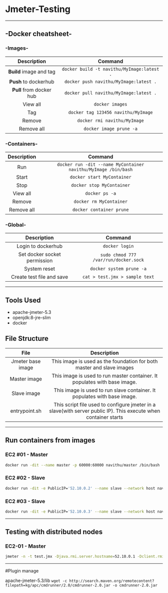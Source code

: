 # Jmeter-Testing

---

## -Docker cheatsheet-

### -Images-

|       Description        |                  Command                   |
| :----------------------: | :----------------------------------------: |
| **Build** image and tag  | `docker build -t navithu/MyImage:latest .` |
|  **Push** to dockerhub   |   `docker push navithu/MyImage:latest .`   |
| **Pull** from docker hub |   `docker pull navithu/MyImage:latest .`   |
|         View all         |              `docker images`               |
|           Tag            |    `docker tag 123456 navithu/MyImage`     |
|          Remove          |        `docker rmi navithu/MyImage`        |
|        Remove all        |          `docker image prune -a`           |

### -Containers-

| Description |                            Command                             |
| :---------: | :------------------------------------------------------------: |
|     Run     | `docker run -dit --name MyContainer navithu/MyImage /bin/bash` |
|    Start    |                   `docker start MyContainer`                   |
|    Stop     |                   `docker stop MyContainer`                    |
|  View all   |                         `docker ps -a`                         |
|   Remove    |                    `docker rm MyContainer`                     |
| Remove all  |                    `docker container prune`                    |

### -Global-

|         Description          |               Command                |
| :--------------------------: | :----------------------------------: |
|      Login to dockerhub      |            `docker login`            |
| Set docker socket permission | `sudo chmod 777 /var/run/docker.sock` |
|         System reset         |       `docker system prune -a`       |
|  Create test file and save   |    `cat > test.jmx > sample text`    |

---

## Tools Used

- apache-jmeter-5.3
- openjdk:8-jre-slim
- docker

## File Structure

|       File        |                                                   Description                                                   |
| :---------------: | :-------------------------------------------------------------------------------------------------------------: |
| Jmeter base image |                      This image is used as the foundation for both master and slave images                      |
|   Master image    |                    This image is used to run master container. It populates with base image.                    |
|    Slave image    |                    This image is used to run slave container. It populates with base image.                     |
|   entrypoint.sh   | This script file used to configure jmeter in a slave(with server public IP). This execute when container starts |

---

## Run containers from images

### EC2 #01 - Master

```bash
docker run -dit --name master -p 60000:60000 navithu/master /bin/bash
```

### EC2 #02 - Slave

```bash
docker run -dit -e PublicIP='52.10.0.2' --name slave --network host navithu/slave /bin/bash
```

### EC2 #03 - Slave

```bash
docker run -dit -e PublicIP='52.10.0.3' --name slave --network host navithu/slave /bin/bash
```

---

## Testing with distributed nodes

### EC2-01 - Master

```bash
jmeter -n -t test.jmx -Djava.rmi.server.hostname=52.10.0.1 -Dclient.rmi.localport=60000 -R52.10.0.2,52.10.0.3
```

---
#Plugin manage

apache-jmeter-5.3/lib `wget -c http://search.maven.org/remotecontent?filepath=kg/apc/cmdrunner/2.0/cmdrunner-2.0.jar -o cmdrunner-2.0.jar`
